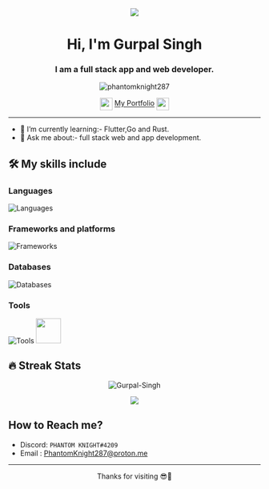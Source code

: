 <div align="center">
<img align="center"  src="https://cultofthepartyparrot.com/parrots/hd/headsetparrot.gif"/>
</div>
<h1 align="center">Hi, I'm Gurpal Singh</h1>
<h3 align="center">I am a full stack app and web developer.</h3>
<div align="center">
  <p> <img src="https://komarev.com/ghpvc/?username=phantomknight287&label=Profile%20views&color=023e8a&style=flat" alt="phantomknight287" /> </p>
  </div>
<div align="center">
  <img src="https://cdn.discordapp.com/emojis/619643456310083656.gif?size=160&quality=lossless" align="center" height="25px" width="25px"/>
<a href="https://phantomknight287.github.io" target="_blank" align="center">My Portfolio</a>
  <img src="https://cdn.discordapp.com/emojis/619643456310083656.gif?size=160&quality=lossless" align="center" height="25px" width="25px"/>
</div>

-----
- 🌱 I’m currently learning:- Flutter,Go and Rust.
- 💬 Ask me about:- full stack web and app development.

## 🛠 My skills include

### Languages

![Languages](https://skills.thijs.gg/icons?i=cpp,html,css,js,ts,golang,python,dart,rust&theme=dark) 

### Frameworks and platforms

![Frameworks](https://skills.thijs.gg/icons?i=react,nextjs,nodejs,express,tailwind,aws,linux,nestjs,flutter,supabase,vite,docker,styledcomponents&theme=dark)

### Databases

![Databases](https://skills.thijs.gg/icons?i=mongodb,firebase,mysql,postgresql,sqlite&theme=dark)

### Tools

![Tools](https://skills.thijs.gg/icons?i=git,github,md,vscode,prisma,netlify,vercel,androidstudio&theme=dark)
<img height="50" width="50" src="https://pbs.twimg.com/profile_images/1269490744609341442/MaweGLMN_400x400.png"/>

## 🔥 Streak Stats
<p align="center"><img src="https://github-readme-streak-stats.herokuapp.com/?user=phantomknight287&theme=black-ice" alt="Gurpal-Singh"  /></p>
<p align="center">
<img src="https://github-readme-stats.vercel.app/api/top-langs/?username=phantomknight287&langs_count=69&show_icons=true&locale=en&layout=compact">
</p>

## How to Reach me?

- Discord: `PHANTOM KNIGHT#4209`
- Email : [PhantomKnight287@proton.me](mailto:phantomknight287@proton.me)

----

<p align="center">
Thanks for visiting 😎🤝
</p>

